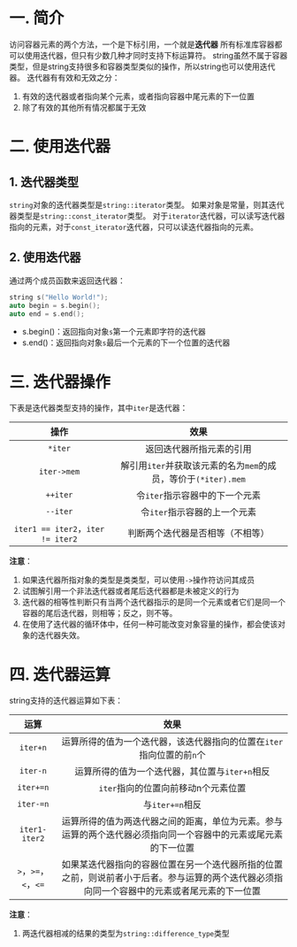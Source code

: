 # 一. 简介
访问容器元素的两个方法，一个是下标引用，一个就是**迭代器**
所有标准库容器都可以使用迭代器，但只有少数几种才同时支持下标运算符。
string虽然不属于容器类型，但是string支持很多和容器类型类似的操作，所以string也可以使用迭代器。
迭代器有有效和无效之分：
1. 有效的迭代器或者指向某个元素，或者指向容器中尾元素的下一位置
2. 除了有效的其他所有情况都属于无效

# 二. 使用迭代器
## 1. 迭代器类型
`string`对象的迭代器类型是`string::iterator`类型。
如果对象是常量，则其迭代器类型是`string::const_iterator`类型。
对于`iterator`迭代器，可以读写迭代器指向的元素，对于`const_iterator`迭代器，只可以读迭代器指向的元素。

## 2. 使用迭代器
通过两个成员函数来返回迭代器：
```c++
string s("Hello World!");
auto begin = s.begin();
auto end = s.end();
```
- s.begin()：返回指向对象`s`第一个元素即字符的迭代器
- s.end()：返回指向对象`s`最后一个元素的下一个位置的迭代器

# 三. 迭代器操作
下表是迭代器类型支持的操作，其中`iter`是迭代器：

|操作|效果|
|:-:|:-:|
|`*iter`|返回迭代器所指元素的引用|
|`iter->mem`|解引用`iter`并获取该元素的名为`mem`的成员，等价于`(*iter).mem`|
|`++iter`|令`iter`指示容器中的下一个元素|
|`--iter`|令`iter`指示容器的上一个元素|
|`iter1 == iter2`，`iter != iter2`|判断两个迭代器是否相等（不相等）|

**注意**：
1. 如果迭代器所指对象的类型是类类型，可以使用`->`操作符访问其成员
2. 试图解引用一个非法迭代器或者尾后迭代器都是未被定义的行为
3. 迭代器的相等性判断只有当两个迭代器指示的是同一个元素或者它们是同一个容器的尾后迭代器，则相等；反之，则不等。
4. 在使用了迭代器的循环体中，任何一种可能改变对象容量的操作，都会使该对象的迭代器失效。

# 四. 迭代器运算
string支持的迭代器运算如下表：

|运算|效果|
|:-:|:-:|
|`iter+n`|运算所得的值为一个迭代器，该迭代器指向的位置在`iter`指向位置的前`n`个|
|`iter-n`|运算所得的值为一个迭代器，其位置与`iter+n`相反|
|`iter+=n`|`iter`指向的位置向前移动n个元素位置|
|`iter-=n`|与`iter+=n`相反|
|`iter1-iter2`|运算所得的值为两迭代器之间的距离，单位为元素。参与运算的两个迭代器必须指向同一个容器中的元素或尾元素的下一位置|
|`>`，`>=`，`<`，`<=`|如果某迭代器指向的容器位置在另一个迭代器所指的位置之前，则说前者小于后者。参与运算的两个迭代器必须指向同一个容器中的元素或者尾元素的下一位置|

**注意**：
1. 两迭代器相减的结果的类型为`string::difference_type`类型